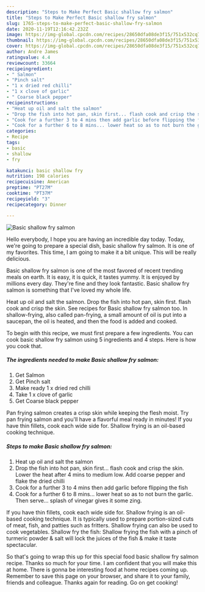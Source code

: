 ```yaml
---
description: "Steps to Make Perfect Basic shallow fry salmon"
title: "Steps to Make Perfect Basic shallow fry salmon"
slug: 1765-steps-to-make-perfect-basic-shallow-fry-salmon
date: 2020-11-19T12:16:42.232Z
image: https://img-global.cpcdn.com/recipes/28650dfa08de3f15/751x532cq70/basic-shallow-fry-salmon-recipe-main-photo.jpg
thumbnail: https://img-global.cpcdn.com/recipes/28650dfa08de3f15/751x532cq70/basic-shallow-fry-salmon-recipe-main-photo.jpg
cover: https://img-global.cpcdn.com/recipes/28650dfa08de3f15/751x532cq70/basic-shallow-fry-salmon-recipe-main-photo.jpg
author: Andre James
ratingvalue: 4.4
reviewcount: 33664
recipeingredient:
- " Salmon"
- "Pinch salt"
- "1 x dried red chilli"
- "1 x clove of garlic"
- " Coarse black pepper"
recipeinstructions:
- "Heat up oil and salt the salmon"
- "Drop the fish into hot pan, skin first... flash cook and crisp the skin. Lower the heat after 4 mins to medium low. Add coarse pepper and flake the dried chilli"
- "Cook for a further 3 to 4 mins then add garlic before flipping the fish"
- "Cook for a further 6 to 8 mins... lower heat so as to not burn the garlic. Then serve... splash of vinegar gives it some zing."
categories:
- Recipe
tags:
- basic
- shallow
- fry

katakunci: basic shallow fry 
nutrition: 198 calories
recipecuisine: American
preptime: "PT27M"
cooktime: "PT37M"
recipeyield: "3"
recipecategory: Dinner

---
```



![Basic shallow fry salmon](https://img-global.cpcdn.com/recipes/28650dfa08de3f15/751x532cq70/basic-shallow-fry-salmon-recipe-main-photo.jpg)

Hello everybody, I hope you are having an incredible day today. Today, we're going to prepare a special dish, basic shallow fry salmon. It is one of my favorites. This time, I am going to make it a bit unique. This will be really delicious.

Basic shallow fry salmon is one of the most favored of recent trending meals on earth. It is easy, it is quick, it tastes yummy. It is enjoyed by millions every day. They're fine and they look fantastic. Basic shallow fry salmon is something that I've loved my whole life.

Heat up oil and salt the salmon. Drop the fish into hot pan, skin first. flash cook and crisp the skin. See recipes for Basic shallow fry salmon too. In shallow-frying, also called pan-frying, a small amount of oil is put into a saucepan, the oil is heated, and then the food is added and cooked.


To begin with this recipe, we must first prepare a few ingredients. You can cook basic shallow fry salmon using 5 ingredients and 4 steps. Here is how you cook that.

<!--inarticleads1-->

##### The ingredients needed to make Basic shallow fry salmon:

1. Get  Salmon
1. Get Pinch salt
1. Make ready 1 x dried red chilli
1. Take 1 x clove of garlic
1. Get  Coarse black pepper


Pan frying salmon creates a crisp skin while keeping the flesh moist. Try pan frying salmon and you&#39;ll have a flavorful meal ready in minutes! If you have thin fillets, cook each wide side for. Shallow frying is an oil-based cooking technique. 

<!--inarticleads2-->

##### Steps to make Basic shallow fry salmon:

1. Heat up oil and salt the salmon
1. Drop the fish into hot pan, skin first... flash cook and crisp the skin. Lower the heat after 4 mins to medium low. Add coarse pepper and flake the dried chilli
1. Cook for a further 3 to 4 mins then add garlic before flipping the fish
1. Cook for a further 6 to 8 mins... lower heat so as to not burn the garlic. Then serve... splash of vinegar gives it some zing.


If you have thin fillets, cook each wide side for. Shallow frying is an oil-based cooking technique. It is typically used to prepare portion-sized cuts of meat, fish, and patties such as fritters. Shallow frying can also be used to cook vegetables. Shallow fry the fish: Shallow frying the fish with a pinch of turmeric powder &amp; salt will lock the juices of the fish &amp; make it taste spectacular. 

So that's going to wrap this up for this special food basic shallow fry salmon recipe. Thanks so much for your time. I am confident that you will make this at home. There is gonna be interesting food at home recipes coming up. Remember to save this page on your browser, and share it to your family, friends and colleague. Thanks again for reading. Go on get cooking!
